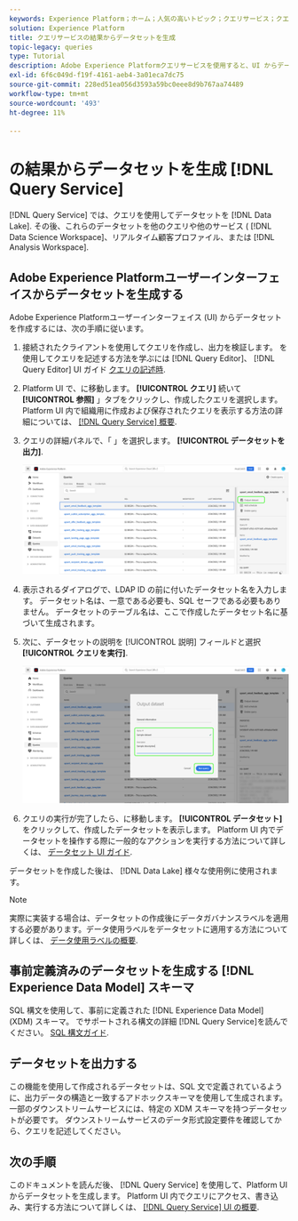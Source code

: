 ```yaml
---
keywords: Experience Platform；ホーム；人気の高いトピック；クエリサービス；クエリサービス；データセットの生成；データセットの生成；データセットの作成；
solution: Experience Platform
title: クエリサービスの結果からデータセットを生成
topic-legacy: queries
type: Tutorial
description: Adobe Experience Platformクエリサービスを使用すると、UI からデータセットを作成できます。 データセットを作成したら、データレイク内の他のデータセットと同様にアクセスし、様々な使用例に使用できます。
exl-id: 6f6c049d-f19f-4161-aeb4-3a01eca7dc75
source-git-commit: 228ed51ea056d3593a59bc0eee8d9b767aa74489
workflow-type: tm+mt
source-wordcount: '493'
ht-degree: 11%

---
```


# の結果からデータセットを生成 [!DNL Query Service]

[!DNL Query Service] では、クエリを使用してデータセットを [!DNL Data Lake]. その後、これらのデータセットを他のクエリや他のサービス ( [!DNL Data Science Workspace]、リアルタイム顧客プロファイル、または [!DNL Analysis Workspace].

## Adobe Experience Platformユーザーインターフェイスからデータセットを生成する

<!-- Screenshot for #3 will need to be updated if schedule queries is moved. -->

Adobe Experience Platformユーザーインターフェイス (UI) からデータセットを作成するには、次の手順に従います。

1. 接続されたクライアントを使用してクエリを作成し、出力を検証します。 を使用してクエリを記述する方法を学ぶには [!DNL Query Editor]、 [!DNL Query Editor] UI ガイド [クエリの記述時](./user-guide.md#writing-queries).

2. Platform UI で、に移動します。 **[!UICONTROL クエリ]** 続いて **[!UICONTROL 参照]** 」タブをクリックし、作成したクエリを選択します。 Platform UI 内で組織用に作成および保存されたクエリを表示する方法の詳細については、 [[!DNL Query Service] 概要](./overview.md#browse).

3. クエリの詳細パネルで、「 」を選択します。 **[!UICONTROL データセットを出力]**.

   ![「クエリ」ワークスペースの「テンプレート」タブで、「出力データセットを選択」がハイライトされています。](../images/ui/create-datasets/output-dataset.png)

4. 表示されるダイアログで、LDAP ID の前に付いたデータセット名を入力します。 データセット名は、一意である必要も、SQL セーフである必要もありません。 データセットのテーブル名は、ここで作成したデータセット名に基づいて生成されます。

5. 次に、データセットの説明を [!UICONTROL 説明] フィールドと選択 **[!UICONTROL クエリを実行]**.

   ![データセットの詳細と実行クエリが強調表示されたデータセットの出力ダイアログ](../images/ui/create-datasets/run-query.png)

6. クエリの実行が完了したら、に移動します。 **[!UICONTROL データセット]** をクリックして、作成したデータセットを表示します。 Platform UI 内でデータセットを操作する際に一般的なアクションを実行する方法について詳しくは、 [データセット UI ガイド](../../catalog/datasets/user-guide.md).

データセットを作成した後は、 [!DNL Data Lake] 様々な使用例に使用されます。

>[!NOTE]
>
>実際に実装する場合は、データセットの作成後にデータガバナンスラベルを適用する必要があります。データ使用ラベルをデータセットに適用する方法について詳しくは、 [データ使用ラベルの概要](../../data-governance/labels/overview.md).

## 事前定義済みのデータセットを生成する [!DNL Experience Data Model] スキーマ

SQL 構文を使用して、事前に定義された [!DNL Experience Data Model] (XDM) スキーマ。 でサポートされる構文の詳細 [!DNL Query Service]を読んでください。 [SQL 構文ガイド](../sql/syntax.md#create-table-as-select).

## データセットを出力する

この機能を使用して作成されるデータセットは、SQL 文で定義されているように、出力データの構造と一致するアドホックスキーマを使用して生成されます。一部のダウンストリームサービスには、特定の XDM スキーマを持つデータセットが必要です。 ダウンストリームサービスのデータ形式設定要件を確認してから、クエリを記述してください。

## 次の手順

このドキュメントを読んだ後、 [!DNL Query Service] を使用して、Platform UI からデータセットを生成します。 Platform UI 内でクエリにアクセス、書き込み、実行する方法について詳しくは、 [[!DNL Query Service] UI の概要](./overview.md).
